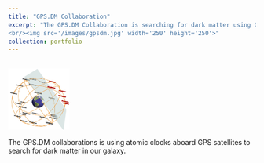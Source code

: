 ```yaml
---
title: "GPS.DM Collaboration"
excerpt: "The GPS.DM Collaboration is searching for dark matter using GPS atomic clock data.
<br/><img src='/images/gpsdm.jpg' width='250' height='250'>"
collection: portfolio
---
```


<br/><img src='/images/gpsdm.jpg' width='125' height='125'> 

The GPS.DM collaborations is using atomic clocks aboard GPS satellites to search for dark matter in our galaxy. 
